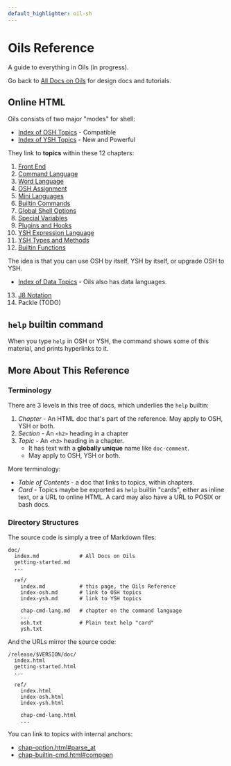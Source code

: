 ```yaml
---
default_highlighter: oil-sh
---
```


Oils Reference
=============

A guide to everything in Oils (in progress).

Go back to [All Docs on Oils](../index.html) for design docs and tutorials.

<div id="toc">
</div>

## Online HTML

Oils consists of two major "modes" for shell:

- [Index of OSH Topics](index-osh.html) - Compatible
- [Index of YSH Topics](index-ysh.html) - New and Powerful

They link to **topics** within these 12 chapters:

1. [Front End](chap-front-end.html)
1. [Command Language](chap-cmd-lang.html)
1. [Word Language](chap-word-lang.html)
1. [OSH Assignment](chap-osh-assign.html)
1. [Mini Languages](chap-mini-lang.html)
1. [Builtin Commands](chap-builtin-cmd.html)
1. [Global Shell Options](chap-option.html)
1. [Special Variables](chap-special-var.html)
1. [Plugins and Hooks](chap-plugin.html)
1. [YSH Expression Language](chap-expr-lang.html)
1. [YSH Types and Methods](chap-type-method.html)
1. [Builtin Functions](chap-builtin-func.html)

The idea is that you can use OSH by itself, YSH by itself, or upgrade OSH to
YSH.

- [Index of Data Topics](index-data.html) - Oils also has data languages.

13. [J8 Notation](chap-data-lang.html)
1. Packle (TODO)

## `help` builtin command

When you type `help` in OSH or YSH, the command shows some of this material,
and prints hyperlinks to it.

## More About This Reference

### Terminology

There are 3 levels in this tree of docs, which underlies the `help` builtin:

1. *Chapter* - An HTML doc that's part of the reference.  May apply to OSH, YSH
   or both.
1. *Section* - An `<h2>` heading in a chapter
1. *Topic* - An `<h3>` heading in a chapter.  
   - It has text with a **globally unique** name like `doc-comment`.
   - May apply to OSH, YSH or both.

More terminology:

- *Table of Contents* - a doc that links to topics, within chapters.
- *Card* - Topics maybe be exported as `help` builtin "cards", either as inline
  text, or a URL to online HTML.  A card may also have a URL to POSIX or bash
  docs.

### Directory Structures

The source code is simply a tree of Markdown files:

    doc/
      index.md             # All Docs on Oils
      getting-started.md
      ...

      ref/
        index.md           # this page, the Oils Reference
        index-osh.md       # link to OSH topics
        index-ysh.md       # link to YSH topics

        chap-cmd-lang.md   # chapter on the command language
        ...
        osh.txt            # Plain text help "card"
        ysh.txt


And the URLs mirror the source code:

    /release/$VERSION/doc/
      index.html
      getting-started.html
      ...

      ref/
        index.html
        index-osh.html
        index-ysh.html

        chap-cmd-lang.html
        ...

You can link to topics with internal anchors:

- [chap-option.html#parse_at](chap-option.html#parse_at)
- [chap-builtin-cmd.html#compgen](chap-builtin-cmd.html#compgen)
